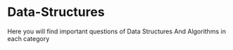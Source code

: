 # Data-Structures
Here you will find important questions of Data Structures And Algorithms in each category
